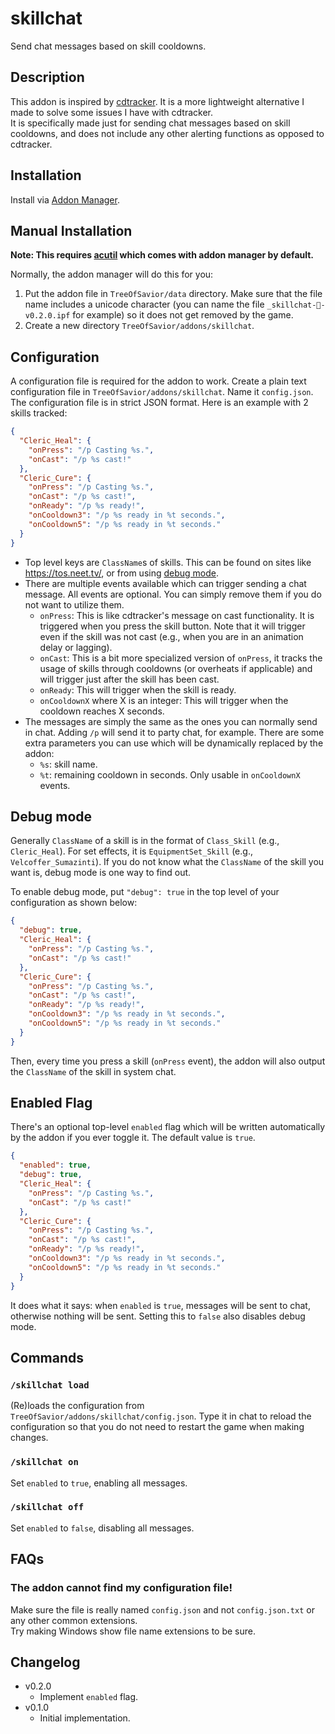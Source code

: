 # skillchat
Send chat messages based on skill cooldowns.

## Description
This addon is inspired by [cdtracker](https://github.com/NoctisCepheus/ToS-Addons-Cepheus/tree/master/cdtracker-rebuild). It is a more lightweight alternative I made to solve some issues I have with cdtracker.  
It is specifically made just for sending chat messages based on skill cooldowns, and does not include any other alerting functions as opposed to cdtracker.

## Installation
Install via [Addon Manager](https://github.com/JTosAddon/Tree-of-Savior-Addon-Manager#tree-of-savior-addon-manager).

## Manual Installation
**Note: This requires [acutil](https://github.com/Tree-of-Savior-Addon-Community/AC-Util/) which comes with addon manager by default.**

Normally, the addon manager will do this for you:

1. Put the addon file in `TreeOfSavior/data` directory. Make sure that the file name includes a unicode character (you can name the file `_skillchat-🍞-v0.2.0.ipf` for example) so it does not get removed by the game.
2. Create a new directory `TreeOfSavior/addons/skillchat`.

## Configuration

A configuration file is required for the addon to work. Create a plain text configuration file in `TreeOfSavior/addons/skillchat`. Name it `config.json`.  
The configuration file is in strict JSON format. Here is an example with 2 skills tracked:

```json
{
  "Cleric_Heal": {
    "onPress": "/p Casting %s.",
    "onCast": "/p %s cast!"
  },
  "Cleric_Cure": {
    "onPress": "/p Casting %s.",
    "onCast": "/p %s cast!",
    "onReady": "/p %s ready!",
    "onCooldown3": "/p %s ready in %t seconds.",
    "onCooldown5": "/p %s ready in %t seconds."
  }
}
```

- Top level keys are `ClassName`s of skills. This can be found on sites like https://tos.neet.tv/, or from using [debug mode](#debug-mode).
- There are multiple events available which can trigger sending a chat message. All events are optional. You can simply remove them if you do not want to utilize them.
  - `onPress`: This is like cdtracker's message on cast functionality. It is triggered when you press the skill button. Note that it will trigger even if the skill was not cast (e.g., when you are in an animation delay or lagging).
  - `onCast`: This is a bit more specialized version of `onPress`, it tracks the usage of skills through cooldowns (or overheats if applicable) and will trigger just after the skill has been cast.
  - `onReady`: This will trigger when the skill is ready.
  - `onCooldownX` where X is an integer: This will trigger when the cooldown reaches X seconds.
- The messages are simply the same as the ones you can normally send in chat. Adding `/p` will send it to party chat, for example. There are some extra parameters you can use which will be dynamically replaced by the addon:
  - `%s`: skill name.
  - `%t`: remaining cooldown in seconds. Only usable in `onCooldownX` events.

## Debug mode
Generally `ClassName` of a skill is in the format of `Class_Skill` (e.g., `Cleric_Heal`). For set effects, it is `EquipmentSet_Skill` (e.g., `Velcoffer_Sumazinti`).
If you do not know what the `ClassName` of the skill you want is, debug mode is one way to find out.

To enable debug mode, put `"debug": true` in the top level of your configuration as shown below:

```json
{
  "debug": true,
  "Cleric_Heal": {
    "onPress": "/p Casting %s.",
    "onCast": "/p %s cast!"
  },
  "Cleric_Cure": {
    "onPress": "/p Casting %s.",
    "onCast": "/p %s cast!",
    "onReady": "/p %s ready!",
    "onCooldown3": "/p %s ready in %t seconds.",
    "onCooldown5": "/p %s ready in %t seconds."
  }
}
```

Then, every time you press a skill (`onPress` event), the addon will also output the `ClassName` of the skill in system chat.

## Enabled Flag
There's an optional top-level `enabled` flag which will be written automatically by the addon if you ever toggle it. The default value is `true`.

```json
{
  "enabled": true,
  "debug": true,
  "Cleric_Heal": {
    "onPress": "/p Casting %s.",
    "onCast": "/p %s cast!"
  },
  "Cleric_Cure": {
    "onPress": "/p Casting %s.",
    "onCast": "/p %s cast!",
    "onReady": "/p %s ready!",
    "onCooldown3": "/p %s ready in %t seconds.",
    "onCooldown5": "/p %s ready in %t seconds."
  }
}
```

It does what it says: when `enabled` is `true`, messages will be sent to chat, otherwise nothing will be sent.
Setting this to `false` also disables debug mode.

## Commands

### `/skillchat load`
(Re)loads the configuration from `TreeOfSavior/addons/skillchat/config.json`.
Type it in chat to reload the configuration so that you do not need to restart the game when making changes.

### `/skillchat on`
Set `enabled` to `true`, enabling all messages.

### `/skillchat off`
Set `enabled` to `false`, disabling all messages.

## FAQs

### The addon cannot find my configuration file!
Make sure the file is really named `config.json` and not `config.json.txt` or any other common extensions.  
Try making Windows show file name extensions to be sure.

## Changelog
- v0.2.0
  - Implement `enabled` flag.
- v0.1.0
  - Initial implementation.
